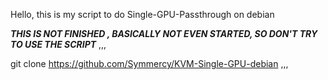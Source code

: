 Hello, this is my script to do Single-GPU-Passthrough on debian 

***THIS IS NOT FINISHED , BASICALLY NOT EVEN STARTED, SO DON'T TRY TO USE THE SCRIPT***
,,,

git clone https://github.com/Symmercy/KVM-Single-GPU-debian
,,,
